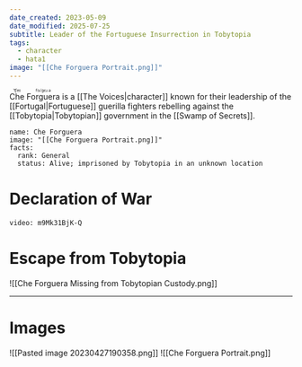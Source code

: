 ```yaml
---
date_created: 2023-05-09
date_modified: 2025-07-25
subtitle: Leader of the Fortuguese Insurrection in Tobytopia
tags:
  - character
  - hata1
image: "[[Che Forguera Portrait.png]]"
---
```


<ruby>Che<rt>ˈt͡ʃeɪ</rt></ruby> <ruby>Forguera<rt>fɔɹˈgɛɹ.ə</rt></ruby> is a [[The Voices|character]] known for their leadership of the [[Fortugal|Fortuguese]] guerilla fighters rebelling against the [[Tobytopia|Tobytopian]] government in the [[Swamp of Secrets]].

```infobox-character
name: Che Forguera
image: "[[Che Forguera Portrait.png]]"
facts:
  rank: General
  status: Alive; imprisoned by Tobytopia in an unknown location
```

# Declaration of War

```youtube
video: m9Mk31BjK-Q
```

# Escape from Tobytopia

![[Che Forguera Missing from Tobytopian Custody.png]]

---

# Images

![[Pasted image 20230427190358.png]]
![[Che Forguera Portrait.png]]